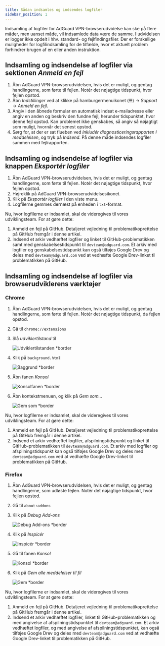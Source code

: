 ```yaml
---
title: Sådan indsamles og indsendes logfiler
sidebar_position: 1
---
```


Indsamling af logfiler for AdGuard VPN-browserudvidelse kan ske på flere måder, men uanset måde, vil indsamlede data være de samme. I udvidelsen er logger ikke opdelt i hhv. standard- og fejlfindingsfiler. Der er forskellige muligheder for logfilindsamling for de tilfælde, hvor et aktuelt problem forhindrer brugen af en eller anden instruktion.

## Indsamling og indsendelse af logfiler via sektionen *Anmeld en fejl*

1. Åbn AdGuard VPN-browserudvidelsen, hvis det er muligt, og gentag handlingerne, som førte til fejlen. Notér det nøjagtige tidspunkt, hvor fejlen opstod.
1. Åbn *Indstillinger* ved at klikke på hamburgermenuikonet (☰) → *Support* → *Anmeld en fejl*.
1. Angiv i den åbnede formular en automatisk indsat e-mailadresse eller angiv en anden og beskriv den fundne fejl, herunder tidspunktet, hvor denne fejl opstod. Kan problemet ikke genskabes, så angiv så nøjagtigt som muligt, hvornår det senest opstod.
1. Sørg for, at der er sat flueben ved *Inkludér diagnosticeringsrapporten i meddelelsen*, og tryk på *Indsend*. På denne måde indsendes logfiler sammen med fejlrapporten.

## Indsamling og indsendelse af logfiler via knappen *Eksportér logfiler*

1. Åbn AdGuard VPN-browserudvidelsen, hvis det er muligt, og gentag handlingerne, som førte til fejlen. Notér det nøjagtige tidspunkt, hvor fejlen opstod.
1. Højreklik på AdGuard VPN-browserudvidelsesikonet.
1. Klik på *Eksportér logfiler* i den viste menu.
1. Logfilerne gemmes dernæst på enheden i `txt`-format.

Nu, hvor logfilerne er indsamlet, skal de videregives til vores udviklingsteam. For at gøre dette:

1. Anmeld en fejl på GitHub. Detaljeret vejledning til problematikoprettelse på GitHub fremgår i denne artikel.
1. Indsend et arkiv vedhæftet logfiler og linket til GitHub-problematikken samt med genskabelsestidspunkt til `devteam@adguard.com`. Et arkiv med logfiler og genskabelsestidspunkt kan også tilføjes Google Drev og deles med `devteam@adguard.com` ved at vedhæfte Google Drev-linket til problematikken på GitHub.

## Indsamling og indsendelse af logfiler via browserudviklerens værktøjer

### Chrome

1. Åbn AdGuard VPN-browserudvidelsen, hvis det er muligt, og gentag handlingerne, som førte til fejlen. Notér det nøjagtige tidspunkt, da fejlen opstod.
1. Gå til `chrome://extensions`
1. Slå *udviklertilstand* til

    ![Udviklertilstanden *border](https://cdn.adguardvpn.com/content/kb/vpn/browser_extension/dev_mode.png)

1. Klik på `background.html`

    ![Baggrund *border](https://cdn.adguardvpn.com/content/kb/vpn/browser_extension/backgroung.png)

1. Åbn fanen *Konsol*

    ![Konsolfanen *border](https://cdn.adguardvpn.com/content/kb/vpn/browser_extension/console.png)

1. Åbn kontekstmenuen, og klik på *Gem som…*

    ![Gem som *border](https://cdn.adguardvpn.com/content/kb/vpn/browser_extension/save.png)

Nu, hvor logfilerne er indsamlet, skal de videregives til vores udviklingsteam. For at gøre dette:

1. Anmeld en fejl på GitHub. Detaljeret vejledning til problematikoprettelse på GitHub fremgår i denne artikel.
1. Indsend et arkiv vedhæftet logfiler, afspilningstidspunkt og linket til GitHub-problematikken til `devteam@adguard.com`. Et arkiv med logfiler og afspilningstidspunkt kan også tilføjes Google Drev og deles med `devteam@adguard.com` ved at vedhæfte Google Drev-linket til problematikken på GitHub.

### Firefox

1. Åbn AdGuard VPN-browserudvidelsen, hvis det er muligt, og gentag handlingerne, som udløste fejlen. Notér det nøjagtige tidspunkt, hvor fejlen opstod.
1. Gå til `about:addons`
1. Klik på *Debug Add-ons*

    ![Debug Add-ons *border](https://cdn.adguardvpn.com/content/kb/vpn/browser_extension/add-ons.png)

1. Klik på *Inspicér*

    ![Inspicér *border](https://cdn.adguardvpn.com/content/kb/vpn/browser_extension/inspect.png)

1. Gå til fanen *Konsol*

    ![Konsol *border](https://cdn.adguardvpn.com/content/kb/vpn/browser_extension/ff_console.png)

1. Klik på *Gem alle meddelelser til fil*

    ![Gem *border](https://cdn.adguardvpn.com/content/kb/vpn/browser_extension/save-to-file.png)

Nu, hvor logfilerne er indsamlet, skal de videregives til vores udviklingsteam. For at gøre dette:

1. Anmeld en fejl på GitHub. Detaljeret vejledning til problematikoprettelse på GitHub fremgår i denne artikel.
1. Indsend et arkiv vedhæftet logfiler, linket til GitHub-problematikken og med angivelse af afspilningstidspunktet til `devteam@adguard.com`. Et arkiv vedhæftet logfiler, og med angivelse af afspilningstidspunktet, kan også tilføjes Google Drev og deles med `devteam@adguard.com` ved at vedhæfte Google Drev-linket til problematikken på GitHub.
